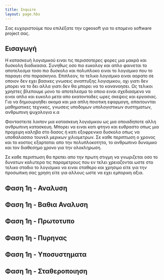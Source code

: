 ```yaml
---
title: Inquire
layout: page.hbs
---
```


Σας ευχαριστούμε που επιλέξατε την cgeosoft για το επομενο software project σας. 

## Εισαγωγή

Η κατασκευή λογισμικού ειναι τις περισσοτερες φορες μια μακρά και δυσκολη διαδικασια. Συνηθως οσο πιο ευκολογ και απλο φαινεται το αποτελεσμα τοσο πιο δυσκολο και πολυπλοκο ειναι το λογισμικο που το παραγει στο παρασκηνιο. Επιπλεον, το τελικο λογισμικο ειναι αορατο σε οποιον δεν εχει βασικες γνωσεις αναπτυξης λογισμικου, οχι γιατι δεν μπορει να το δει αλλα γιατι δεν θα μπορει να το κανανοησει. Ως τελικοι χρηστες βλεπουμε μονο το αποτελεσμα το οποιο ειναι σχεδιασμενο να ειναι απλο και ευκολο μετα απο εκατονταδες ωρες σκεψεις και εργασιας. Για να δημιουργηθει ακομα και μια απλη ποιοτικη εφαρμογη, απαιτουνται μαθηματικες τεχνικες, γνωσεις υποδομων υπολογιστικων συστηματων, ανθρωπινη ψυχολογια κ.α

Φανταστειτε λοιπον μια κατασκευη λογισμικου ως μια οποιαδηποτε αλλη ανθρωπινη κατασκευη. Μπορει να ειναι κατι φτηνο και ευθραστο οπως μια προχειρη καληβα στο δασος ή κατι εξοφρενικα δυσκολο οπως να υποθαλασσιο τουνελ μερικων χιλιομετρων. Σε καθε περιπτωση ο χρονος και το κοστος εξαρταται απο την πολυπλοκοτητα, το ανθρωπινο δυναμικο και τον διαθεσημο χρονο για την ολοκληρωση.

Σε καθε περιπτωση θα πρεπει απο την πρωτη στιγμη να γνωριζεται οσο το δυνατων καλυτερα τις παραμετρους που εν τελει χρειαζονται ωστε στο τελικο σταδιο το λογισμικο να ειναι σταθερο και χρησιμο είτε για την προσωπικη σας χρηση είτε για αλλους ωστε να εχει εμπορικη αξια.

## Φαση 1η - Αναλυση

## Φαση 1η - Βαθια Αναλυση

## Φαση 1η - Πρωτοτυπο

## Φαση 1η - Πυρηνας

## Φαση 1η - Υποσυστηματα

## Φαση 1η - Σταθεροποιηση
